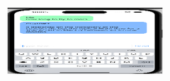 <p align="center">
<img src="Screenshot.png" width="350" height="150"/>                                                                                                                                  
</p>

